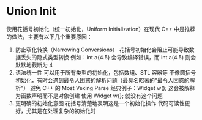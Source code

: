 # Union Init

使用花括号初始化（统一初始化，Uniform Initialization）在现代 C++ 中是推荐的做法，主要有以下几个重要原因：

1. 防止窄化转换（Narrowing Conversions）
  花括号初始化会阻止可能导致数据丢失的隐式类型转换
  例如：int a{4.5} 会导致编译错误，而 int a(4.5) 则会默默地截断为 4
2. 语法统一性
  可以用于所有类型的初始化，包括数组、STL 容器等
  不像圆括号初始化，有时会遇到最令人困惑的解析问题（最臭名昭著的"最令人困惑的解析"）
  避免 C++ 的 Most Vexing Parse
  经典例子：Widget w(); 这会被解释为函数声明而不是对象创建
  使用 Widget w{}; 就没有这个问题
3. 更明确的初始化意图
  花括号清楚地表明这是一个初始化操作
  代码可读性更好，尤其是在处理复杂的初始化时